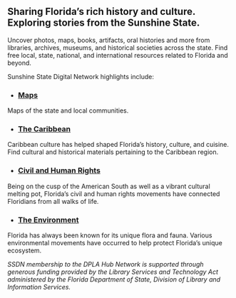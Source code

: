 ##  Sharing Florida’s rich history and culture. Exploring stories from the Sunshine State.
Uncover photos, maps, books, artifacts, oral histories and more from libraries, archives, museums, and historical societies across the state. Find free local, state, national, and international resources related to Florida and beyond.

Sunshine State Digital Network highlights include:

- ### [Maps](/search?q=Florida—Maps)
Maps of the state and local communities.

- ### [The Caribbean](/search?q=Caribbean+Area)
Caribbean culture has helped shaped Florida’s history, culture, and cuisine. Find cultural and historical materials pertaining to the Caribbean region.

- ### [Civil and Human Rights](/search?q=Human+Rights)
 Being on the cusp of the American South as well as a vibrant cultural melting pot, Florida’s civil and human rights movements have connected Floridians from all walks of life. 
 
- ### [The Environment](/search?q=Landscape+protection)
Florida has always been known for its unique flora and fauna. Various environmental movements have occurred to help protect Florida’s unique ecosystem.


*SSDN membership to the DPLA Hub Network is supported through generous funding provided by the Library Services and Technology Act administered by the Florida Department of State, Division of Library and Information Services.*